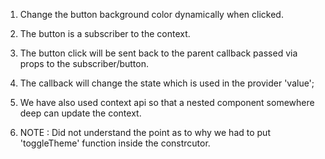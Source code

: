 1. Change the button background color dynamically when clicked.

2. The button is a subscriber to the context.

3. The button click will be sent back to the parent callback passed via props to the subscriber/button.

4. The callback will change the state which is used in the provider 'value';

5. We have also used context api so that a nested component somewhere deep can update the context.

6. NOTE : Did not understand the point as to why we had to put 'toggleTheme' function inside the constrcutor.